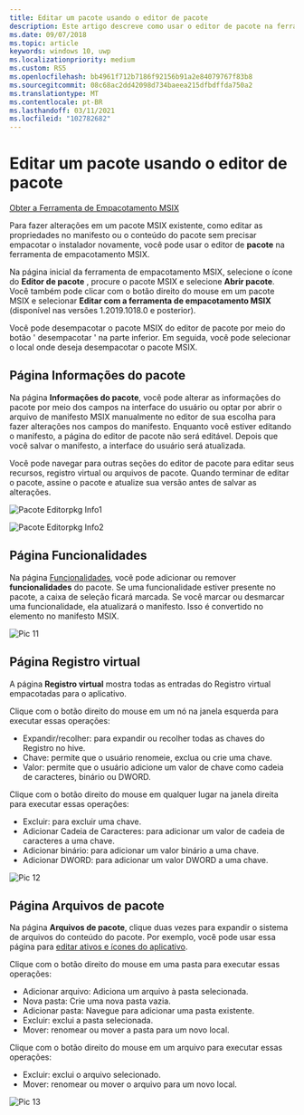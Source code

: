 ```yaml
---
title: Editar um pacote usando o editor de pacote
description: Este artigo descreve como usar o editor de pacote na ferramenta de pacote MSIX para editar informações de pacote, como as propriedades no manifesto.
ms.date: 09/07/2018
ms.topic: article
keywords: windows 10, uwp
ms.localizationpriority: medium
ms.custom: RS5
ms.openlocfilehash: bb4961f712b7186f92156b91a2e84079767f83b8
ms.sourcegitcommit: 08c68ac2dd42098d734baeea215dfbdffda750a2
ms.translationtype: MT
ms.contentlocale: pt-BR
ms.lasthandoff: 03/11/2021
ms.locfileid: "102782682"
---
```

# <a name="edit-a-package-using-package-editor"></a>Editar um pacote usando o editor de pacote

<div class="nextstepaction"><p><a class="x-hidden-focus" href="https://www.microsoft.com/en-us/p/msix-packaging-tool/9n5lw3jbcxkf" data-linktype="external">Obter a Ferramenta de Empacotamento MSIX</a></p></div>

Para fazer alterações em um pacote MSIX existente, como editar as propriedades no manifesto ou o conteúdo do pacote sem precisar empacotar o instalador novamente, você pode usar o editor de **pacote** na ferramenta de empacotamento MSIX.

Na página inicial da ferramenta de empacotamento MSIX, selecione o ícone do **Editor de pacote** , procure o pacote MSIX e selecione **Abrir pacote**. Você também pode clicar com o botão direito do mouse em um pacote MSIX e selecionar **Editar com a ferramenta de empacotamento MSIX** (disponível nas versões 1.2019.1018.0 e posterior).

Você pode desempacotar o pacote MSIX do editor de pacote por meio do botão ' desempacotar ' na parte inferior. Em seguida, você pode selecionar o local onde deseja desempacotar o pacote MSIX. 

## <a name="package-information-page"></a>Página Informações do pacote

Na página **Informações do pacote**, você pode alterar as informações do pacote por meio dos campos na interface do usuário ou optar por abrir o arquivo de manifesto MSIX manualmente no editor de sua escolha para fazer alterações nos campos do manifesto. Enquanto você estiver editando o manifesto, a página do editor de pacote não será editável. Depois que você salvar o manifesto, a interface do usuário será atualizada.

Você pode navegar para outras seções do editor de pacote para editar seus recursos, registro virtual ou arquivos de pacote. Quando terminar de editar o pacote, assine o pacote e atualize sua versão antes de salvar as alterações.

![Pacote Editorpkg Info1](images/PackageEditorPkgInfo1.png)

![Pacote Editorpkg Info2](images/PackageEditorPkgInfo2.png)

## <a name="capabilities-page"></a>Página Funcionalidades

Na página [Funcionalidades](/uwp/schemas/appxpackage/uapmanifestschema/element-capability), você pode adicionar ou remover **funcionalidades** do pacote. Se uma funcionalidade estiver presente no pacote, a caixa de seleção ficará marcada. Se você marcar ou desmarcar uma funcionalidade, ela atualizará o manifesto. Isso é convertido no elemento <capability> no manifesto MSIX.

![Pic 11](images/pic11.png)

## <a name="virtual-registry-page"></a>Página Registro virtual

A página **Registro virtual** mostra todas as entradas do Registro virtual empacotadas para o aplicativo.

Clique com o botão direito do mouse em um nó na janela esquerda para executar essas operações:

- Expandir/recolher: para expandir ou recolher todas as chaves do Registro no hive.
- Chave: permite que o usuário renomeie, exclua ou crie uma chave.
- Valor: permite que o usuário adicione um valor de chave como cadeia de caracteres, binário ou DWORD.

Clique com o botão direito do mouse em qualquer lugar na janela direita para executar essas operações:

- Excluir: para excluir uma chave.
- Adicionar Cadeia de Caracteres: para adicionar um valor de cadeia de caracteres a uma chave.
- Adicionar binário: para adicionar um valor binário a uma chave.
- Adicionar DWORD: para adicionar um valor DWORD a uma chave.

![Pic 12](images/pic12.png)

## <a name="package-files-page"></a>Página Arquivos de pacote

Na página **Arquivos de pacote**, clique duas vezes para expandir o sistema de arquivos do conteúdo do pacote. Por exemplo, você pode usar essa página para [editar ativos e ícones do aplicativo](edit-icons-and-assets.md).

Clique com o botão direito do mouse em uma pasta para executar essas operações:

- Adicionar arquivo: Adiciona um arquivo à pasta selecionada.
- Nova pasta: Crie uma nova pasta vazia.
- Adicionar pasta: Navegue para adicionar uma pasta existente.
- Excluir: exclui a pasta selecionada.
- Mover: renomear ou mover a pasta para um novo local.

Clique com o botão direito do mouse em um arquivo para executar essas operações:

- Excluir: exclui o arquivo selecionado.
- Mover: renomear ou mover o arquivo para um novo local.

![Pic 13](images/pic13.png)
